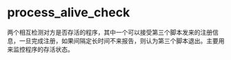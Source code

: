 # process_alive_check
两个相互检测对方是否存活的程序，其中一个可以接受第三个脚本发来的注册信息，一旦完成注册，如果间隔定长时间不来报告，则认为第三个脚本退出。主要用来监控程序的存活状态。
